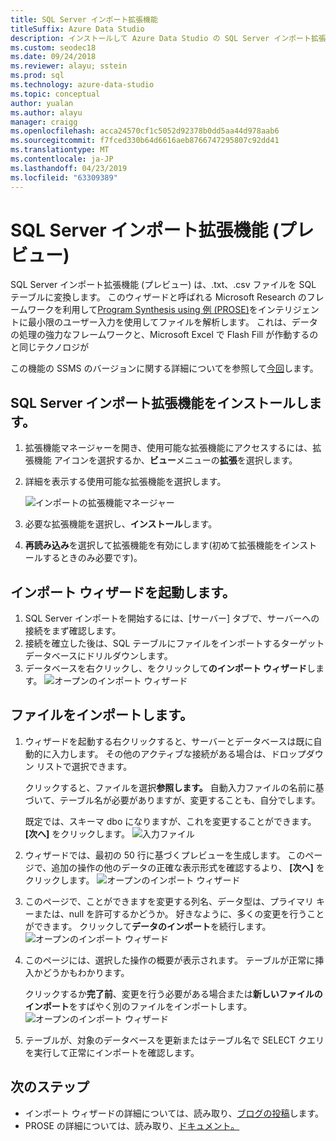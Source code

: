 ```yaml
---
title: SQL Server インポート拡張機能
titleSuffix: Azure Data Studio
description: インストールして Azure Data Studio の SQL Server インポート拡張機能 (プレビュー) を使用
ms.custom: seodec18
ms.date: 09/24/2018
ms.reviewer: alayu; sstein
ms.prod: sql
ms.technology: azure-data-studio
ms.topic: conceptual
author: yualan
ms.author: alayu
manager: craigg
ms.openlocfilehash: acca24570cf1c5052d92378b0dd5aa44d978aab6
ms.sourcegitcommit: f7fced330b64d6616aeb8766747295807c92dd41
ms.translationtype: MT
ms.contentlocale: ja-JP
ms.lasthandoff: 04/23/2019
ms.locfileid: "63309389"
---
```

# <a name="sql-server-import-extension-preview"></a>SQL Server インポート拡張機能 (プレビュー)

SQL Server インポート拡張機能 (プレビュー) は、.txt、.csv ファイルを SQL テーブルに変換します。 このウィザードと呼ばれる Microsoft Research のフレームワークを利用して[Program Synthesis using 例 (PROSE)](https://microsoft.github.io/prose/)をインテリジェントに最小限のユーザー入力を使用してファイルを解析します。 これは、データの処理の強力なフレームワークと、Microsoft Excel で Flash Fill が作動するのと同じテクノロジが

この機能の SSMS のバージョンに関する詳細についてを参照して[今回](https://docs.microsoft.com/sql/relational-databases/import-export/import-flat-file-wizard)します。


## <a name="install-the-sql-server-import-extension"></a>SQL Server インポート拡張機能をインストールします。

1. 拡張機能マネージャーを開き、使用可能な拡張機能にアクセスするには、拡張機能 アイコンを選択するか、**ビュー**メニューの**拡張**を選択します。
2. 詳細を表示する使用可能な拡張機能を選択します。

   ![インポートの拡張機能マネージャー](media/sql-server-import-extension/import-wizard-install.png)

1. 必要な拡張機能を選択し、**インストール**します。
2. **再読み込み**を選択して拡張機能を有効にします(初めて拡張機能をインストールするときのみ必要です)。

## <a name="start-import-wizard"></a>インポート ウィザードを起動します。

1. SQL Server インポートを開始するには、[サーバー] タブで、サーバーへの接続をまず確認します。
2. 接続を確立した後は、SQL テーブルにファイルをインポートするターゲット データベースにドリルダウンします。
3. データベースを右クリックし、をクリックして**のインポート ウィザード**します。
    ![オープンのインポート ウィザード](media/sql-server-import-extension/open-import-wizard.png)

## <a name="importing-a-file"></a>ファイルをインポートします。
1. ウィザードを起動する右クリックすると、サーバーとデータベースは既に自動的に入力します。 その他のアクティブな接続がある場合は、ドロップダウン リストで選択できます。 
    
    クリックすると、ファイルを選択**参照します。** 自動入力ファイルの名前に基づいて、テーブル名が必要がありますが、変更することも、自分でします。

    既定では、スキーマ dbo になりますが、これを変更することができます。 **[次へ]** をクリックします。
    ![入力ファイル](media/sql-server-import-extension/import-wizard-input-file.png)
1. ウィザードでは、最初の 50 行に基づくプレビューを生成します。 このページで、追加の操作の他のデータの正確な表示形式を確認するより、 **[次へ]** をクリックします。
    ![オープンのインポート ウィザード](media/sql-server-import-extension/import-wizard-preview-data.png)
2. このページで、ことができますを変更する列名、データ型は、プライマリ キーまたは、null を許可するかどうか。 好きなように、多くの変更を行うことができます。 クリックして**データのインポート**を続行します。
    ![オープンのインポート ウィザード](media/sql-server-import-extension/import-wizard-modify-columns.png)
3. このページには、選択した操作の概要が表示されます。 テーブルが正常に挿入かどうかもわかります。 

    クリックするか**完了前**、変更を行う必要がある場合または**新しいファイルのインポート**をすばやく別のファイルをインポートします。
    ![オープンのインポート ウィザード](media/sql-server-import-extension/import-wizard-summary.png)
1. テーブルが、対象のデータベースを更新またはテーブル名で SELECT クエリを実行して正常にインポートを確認します。

## <a name="next-steps"></a>次のステップ
- インポート ウィザードの詳細については、読み取り、[ブログの投稿](https://cloudblogs.microsoft.com/sqlserver/2018/08/30/the-august-release-of-sql-operations-studio-is-now-available/)します。
- PROSE の詳細については、読み取り、[ドキュメント。](https://microsoft.github.io/prose/)
